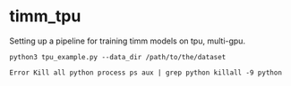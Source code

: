 # timm_tpu
Setting up a pipeline for training timm models on tpu, multi-gpu.

 `python3 tpu_example.py --data_dir /path/to/the/dataset`

 `Error Kill all python process ps aux | grep python killall -9 python`
